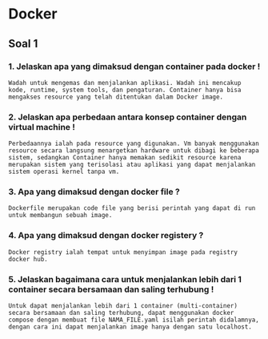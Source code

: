 # Docker

## Soal 1

### 1. Jelaskan apa yang dimaksud dengan container pada docker !

```
Wadah untuk mengemas dan menjalankan aplikasi. Wadah ini mencakup kode, runtime, system tools, dan pengaturan. Container hanya bisa mengakses resource yang telah ditentukan dalam Docker image.
```

### 2. Jelaskan apa perbedaan antara konsep container dengan virtual machine !

```
Perbedaannya ialah pada resource yang digunakan. Vm banyak menggunakan resource secara langsung menargetkan hardware untuk dibagi ke beberapa sistem, sedangkan Container hanya memakan sedikit resource karena merupakan sistem yang terisolasi atau aplikasi yang dapat menjalankan sistem operasi kernel tanpa vm.
```

### 3. Apa yang dimaksud dengan docker file ?

```
Dockerfile merupakan code file yang berisi perintah yang dapat di run untuk membangun sebuah image.
```

### 4. Apa yang dimaksud dengan docker registery ?

```
Docker registry ialah tempat untuk menyimpan image pada registry docker hub.
```

### 5. Jelaskan bagaimana cara untuk menjalankan lebih dari 1 container secara bersamaan dan saling terhubung !

```
Untuk dapat menjalankan lebih dari 1 container (multi-container) secara bersamaan dan saling terhubung, dapat menggunakan docker compose dengan membuat file NAMA_FILE.yaml isilah perintah didalamnya, dengan cara ini dapat menjalankan image hanya dengan satu localhost.
```
